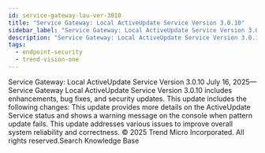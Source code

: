 ```yaml
---
id: service-gateway-lau-ver-3010
title: "Service Gateway: Local ActiveUpdate Service Version 3.0.10"
sidebar_label: "Service Gateway: Local ActiveUpdate Service Version 3.0.10"
description: "Service Gateway: Local ActiveUpdate Service Version 3.0.10"
tags:
  - endpoint-security
  - trend-vision-one
---
```


 Service Gateway: Local ActiveUpdate Service Version 3.0.10 July 16, 2025—Service Gateway Local ActiveUpdate Service Version 3.0.10 includes enhancements, bug fixes, and security updates. This update includes the following changes: This update provides more details on the ActiveUpdate Service status and shows a warning message on the console when pattern update fails. This update addresses various issues to improve overall system reliability and correctness. © 2025 Trend Micro Incorporated. All rights reserved.Search Knowledge Base
